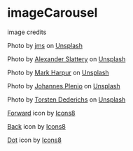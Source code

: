 # imageCarousel

image credits

Photo by <a href="https://unsplash.com/@jmsdono?utm_content=creditCopyText&utm_medium=referral&utm_source=unsplash">jms</a> on <a href="https://unsplash.com/photos/photo-of-mountains-and-trees-kFHz9Xh3PPU?utm_content=creditCopyText&utm_medium=referral&utm_source=unsplash">Unsplash</a>

Photo by <a href="https://unsplash.com/@slatts?utm_content=creditCopyText&utm_medium=referral&utm_source=unsplash">Alexander Slattery</a> on <a href="https://unsplash.com/photos/timelapse-photography-of-curved-road-between-mountain-with-trees-LI748t0BK8w?utm_content=creditCopyText&utm_medium=referral&utm_source=unsplash">Unsplash</a>
      
Photo by <a href="https://unsplash.com/@luckybeanz?utm_content=creditCopyText&utm_medium=referral&utm_source=unsplash">Mark Harpur</a> on <a href="https://unsplash.com/photos/brown-wooden-dock-between-lavender-flower-field-near-body-of-water-during-golden-hour-K2s_YE031CA?utm_content=creditCopyText&utm_medium=referral&utm_source=unsplash">Unsplash</a>
      
Photo by <a href="https://unsplash.com/@jplenio?utm_content=creditCopyText&utm_medium=referral&utm_source=unsplash">Johannes Plenio</a> on <a href="https://unsplash.com/photos/black-sailing-boat-digital-wallpaper-DKix6Un55mw?utm_content=creditCopyText&utm_medium=referral&utm_source=unsplash">Unsplash</a>
      
Photo by <a href="https://unsplash.com/@tdederichs?utm_content=creditCopyText&utm_medium=referral&utm_source=unsplash">Torsten Dederichs</a> on <a href="https://unsplash.com/photos/huge-wave-at-daytime-KrQJzrZiCak?utm_content=creditCopyText&utm_medium=referral&utm_source=unsplash">Unsplash</a>
      
<a target="_blank" href="https://icons8.com/icon/61/forward">Forward</a> icon by <a target="_blank" href="https://icons8.com">Icons8</a>

<a target="_blank" href="https://icons8.com/icon/1806/back">Back</a> icon by <a target="_blank" href="https://icons8.com">Icons8</a>

<a target="_blank" href="https://icons8.com/icon/40410/full-stop">Dot</a> icon by <a target="_blank" href="https://icons8.com">Icons8</a>